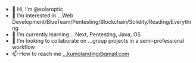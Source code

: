 - 👋 Hi, I’m @solaroptic
- 👀 I’m interested in ...Web Development/BlueTeam/Pentesting/Blockchain/Solidity/Reading/Everything
- 🌱 I’m currently learning ...Next, Pentesting, Java, OS
- 💞️ I’m looking to collaborate on ...group projects in a semi-professional workflow
- 📫 How to reach me ...kumolanding@gmail.com

<!---
solaroptic/solaroptic is a ✨ special ✨ repository because its `README.md` (this file) appears on your GitHub profile.
You can click the Preview link to take a look at your changes.
--->

